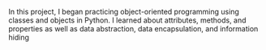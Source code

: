 In this project, I began practicing object-oriented programming using classes and objects in Python. I learned about attributes, methods, and properties as well as data abstraction, data encapsulation, and information hiding
